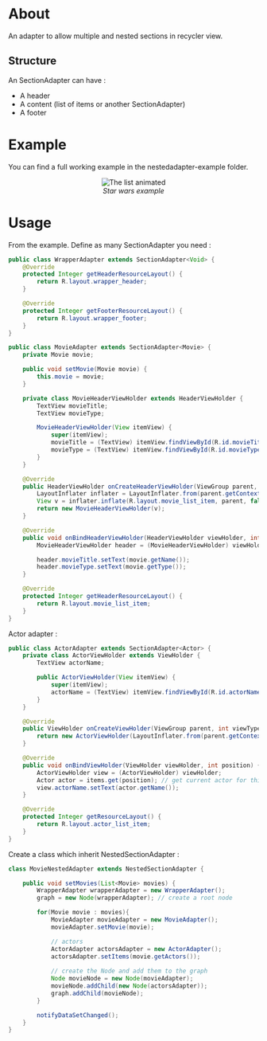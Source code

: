 # About

An adapter to allow multiple and nested sections in recycler view.

## Structure

An SectionAdapter can have :
- A header
- A content (list of items or another SectionAdapter)
- A footer

# Example

You can find a full working example in the nestedadapter-example folder.

<div align="center">
  <img src="web/preview-example.gif" alt="The list animated" />
  <br />
  <em>Star wars example</em>
</div>

# Usage

From the example. Define as many SectionAdapter you need :

```java
public class WrapperAdapter extends SectionAdapter<Void> {
    @Override
    protected Integer getHeaderResourceLayout() {
        return R.layout.wrapper_header;
    }

    @Override
    protected Integer getFooterResourceLayout() {
        return R.layout.wrapper_footer;
    }
}
```

```java
public class MovieAdapter extends SectionAdapter<Movie> {
    private Movie movie;

    public void setMovie(Movie movie) {
        this.movie = movie;
    }

    private class MovieHeaderViewHolder extends HeaderViewHolder {
        TextView movieTitle;
        TextView movieType;

        MovieHeaderViewHolder(View itemView) {
            super(itemView);
            movieTitle = (TextView) itemView.findViewById(R.id.movieTitle);
            movieType = (TextView) itemView.findViewById(R.id.movieType);
        }
    }

    @Override
    public HeaderViewHolder onCreateHeaderViewHolder(ViewGroup parent, int viewType) {
        LayoutInflater inflater = LayoutInflater.from(parent.getContext());
        View v = inflater.inflate(R.layout.movie_list_item, parent, false);
        return new MovieHeaderViewHolder(v);
    }

    @Override
    public void onBindHeaderViewHolder(HeaderViewHolder viewHolder, int position) {
        MovieHeaderViewHolder header = (MovieHeaderViewHolder) viewHolder;

        header.movieTitle.setText(movie.getName());
        header.movieType.setText(movie.getType());
    }

    @Override
    protected Integer getHeaderResourceLayout() {
        return R.layout.movie_list_item;
    }
}
```


Actor adapter : 

```java
public class ActorAdapter extends SectionAdapter<Actor> {
    private class ActorViewHolder extends ViewHolder {
        TextView actorName;

        public ActorViewHolder(View itemView) {
            super(itemView);
            actorName = (TextView) itemView.findViewById(R.id.actorName);
        }
    }

    @Override
    public ViewHolder onCreateViewHolder(ViewGroup parent, int viewType) {
        return new ActorViewHolder(LayoutInflater.from(parent.getContext()).inflate(R.layout.actor_list_item, parent, false));
    }

    @Override
    public void onBindViewHolder(ViewHolder viewHolder, int position) {
        ActorViewHolder view = (ActorViewHolder) viewHolder;
        Actor actor = items.get(position); // get current actor for this position
        view.actorName.setText(actor.getName());
    }

    @Override
    protected Integer getResourceLayout() {
        return R.layout.actor_list_item;
    }
}
```


Create a class which inherit NestedSectionAdapter :

```java
class MovieNestedAdapter extends NestedSectionAdapter {

    public void setMovies(List<Movie> movies) {
        WrapperAdapter wrapperAdapter = new WrapperAdapter();
        graph = new Node(wrapperAdapter); // create a root node

        for(Movie movie : movies){
            MovieAdapter movieAdapter = new MovieAdapter();
            movieAdapter.setMovie(movie);

            // actors
            ActorAdapter actorsAdapter = new ActorAdapter();
            actorsAdapter.setItems(movie.getActors());
            
            // create the Node and add them to the graph
            Node movieNode = new Node(movieAdapter);
            movieNode.addChild(new Node(actorsAdapter));
            graph.addChild(movieNode);
        }

        notifyDataSetChanged();
    }
}

```
